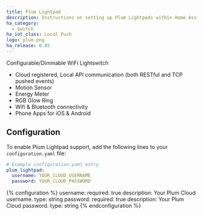 ```yaml
---
title: Plum Lightpad
description: Instructions on setting up Plum Lightpads within Home Assistant.
ha_category:
  - Switch
ha_iot_class: Local Push
logo: plum.png
ha_release: 0.85
---
```


Configurable/Dimmable WiFi Lightswitch
- Cloud registered, Local API communication (both RESTful and TCP pushed events)
- Motion Sensor
- Energy Meter
- RGB Glow Ring
- Wifi & Bluetooth connectivity
- Phone Apps for iOS & Android

## Configuration

To enable Plum Lightpad support, add the following lines to your `configuration.yaml` file:

```yaml
# Example configuration.yaml entry
plum_lightpad:
  username: YOUR_CLOUD_USERNAME
  password: YOUR_CLOUD_PASSWORD
```

{% configuration %}
username:
  required: true
  description: Your Plum Cloud username.
  type: string
password:
  required: true
  description: Your Plum Cloud password.
  type: string
{% endconfiguration %}
